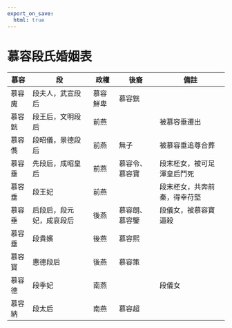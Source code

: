 ```yaml
---
export_on_save:
  html: true
---
```


# 慕容段氏婚姻表

慕容|段|政權|後裔|備註
--|--|--|--|--
慕容廆|段夫人，武宣段后|慕容鮮卑|慕容皝|
慕容皝|段王后，文明段后|前燕||被慕容垂遷出
慕容儁|段昭儀，景德段后|前燕|無子|被慕容垂追尊合葬
慕容垂|先段后，成昭皇后|前燕|慕容令、慕容寶|段末柸女，被可足渾皇后鬥死
慕容垂|段王妃|前燕||段末柸女，共奔前秦，得幸苻堅
慕容垂|后段后，段元妃，成哀段后|後燕|慕容朗、慕容鑒|段儀女，被慕容寶逼殺
慕容垂|段貴嬪|後燕|慕容熙|
慕容寶|惠德段后|後燕|慕容策|
慕容德|段季妃|南燕||段儀女
慕容納|段太后|南燕|慕容超|